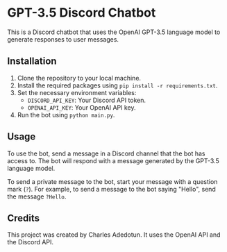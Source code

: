 # GPT-3.5 Discord Chatbot

This is a Discord chatbot that uses the OpenAI GPT-3.5 language model to generate responses to user messages.

## Installation

1. Clone the repository to your local machine.
2. Install the required packages using `pip install -r requirements.txt`.
3. Set the necessary environment variables:
   - `DISCORD_API_KEY`: Your Discord API token.
   - `OPENAI_API_KEY`: Your OpenAI API key.
4. Run the bot using `python main.py`.

## Usage

To use the bot, send a message in a Discord channel that the bot has access to. The bot will respond with a message generated by the GPT-3.5 language model.

To send a private message to the bot, start your message with a question mark (`?`). For example, to send a message to the bot saying "Hello", send the message `?Hello`.

## Credits

This project was created by Charles Adedotun. It uses the OpenAI API and the Discord API.
